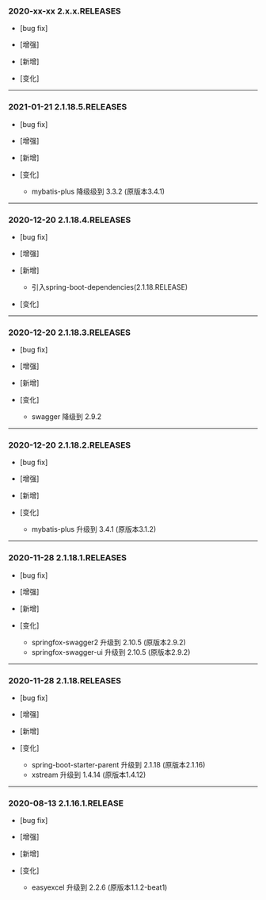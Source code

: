 ### 2020-xx-xx 2.x.x.RELEASES

- [bug fix]

- [增强]

- [新增]

- [变化]

---

### 2021-01-21 2.1.18.5.RELEASES

- [bug fix]

- [增强]

- [新增]

- [变化]
  - mybatis-plus 降级级到 3.3.2 (原版本3.4.1)
---

### 2020-12-20 2.1.18.4.RELEASES

- [bug fix]

- [增强]

- [新增]
  - 引入spring-boot-dependencies(2.1.18.RELEASE)
- [变化]

---
### 2020-12-20 2.1.18.3.RELEASES

- [bug fix]

- [增强]

- [新增]

- [变化]
  - swagger 降级到 2.9.2

---

### 2020-12-20 2.1.18.2.RELEASES

- [bug fix]

- [增强]

- [新增]

- [变化]
    - mybatis-plus 升级到 3.4.1 (原版本3.1.2)

---

### 2020-11-28 2.1.18.1.RELEASES

- [bug fix]

- [增强]

- [新增]

- [变化]
    - springfox-swagger2 升级到 2.10.5 (原版本2.9.2)
    - springfox-swagger-ui 升级到 2.10.5 (原版本2.9.2)

---

### 2020-11-28 2.1.18.RELEASES

- [bug fix]

- [增强]

- [新增]

- [变化]
    - spring-boot-starter-parent 升级到 2.1.18 (原版本2.1.16)
    - xstream 升级到 1.4.14 (原版本1.4.12)

---

### 2020-08-13 2.1.16.1.RELEASE

- [bug fix]

- [增强]

- [新增]

- [变化]
    - easyexcel 升级到 2.2.6 (原版本1.1.2-beat1)